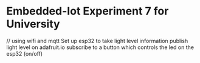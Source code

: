 # Embedded-Iot Experiment 7 for University

// using wifi and mqtt
Set up esp32 to take light level information
publish light level on adafruit.io
subscribe to a button which controls the led on the esp32 (on/off)
